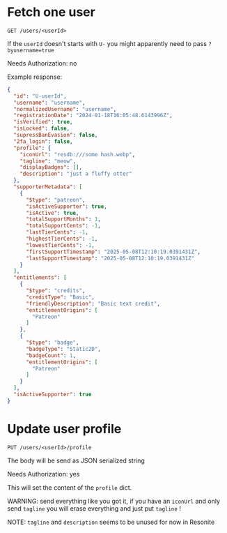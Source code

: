 # Fetch one user
`GET /users/<userId>`

If the `userId` doesn't starts with `U-` you might apparently need to pass `?byusername=true`

Needs Authorization: no

Example response:
```json
{
  "id": "U-userId",
  "username": "username",
  "normalizedUsername": "username",
  "registrationDate": "2024-01-18T16:05:48.6143996Z",
  "isVerified": true,
  "isLocked": false,
  "supressBanEvasion": false,
  "2fa_login": false,
  "profile": {
    "iconUrl": "resdb:///some hash.webp",
    "tagline": "meow",
    "displayBadges": [],
    "description": "just a fluffy otter"
  },
  "supporterMetadata": [
    {
      "$type": "patreon",
      "isActiveSupporter": true,
      "isActive": true,
      "totalSupportMonths": 1,
      "totalSupportCents": -1,
      "lastTierCents": -1,
      "highestTierCents": -1,
      "lowestTierCents": -1,
      "firstSupportTimestamp": "2025-05-08T12:10:19.0391431Z",
      "lastSupportTimestamp": "2025-05-08T12:10:19.0391431Z"
    }
  ],
  "entitlements": [
    {
      "$type": "credits",
      "creditType": "Basic",
      "friendlyDescription": "Basic text credit",
      "entitlementOrigins": [
        "Patreon"
      ]
    },
    {
      "$type": "badge",
      "badgeType": "Static2D",
      "badgeCount": 1,
      "entitlementOrigins": [
        "Patreon"
      ]
    }
  ],
  "isActiveSupporter": true
}
```

# Update user profile
`PUT /users/<userId>/profile`

The body will be send as JSON serialized string

Needs Authorization: yes

This will set the content of the `profile` dict.

WARNING: send everything like you got it, if you have an `iconUrl` and only send `tagline` you will erase everything and just put `tagline` !

NOTE: `tagline` and `description` seems to be unused for now in Resonite
